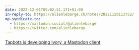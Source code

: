 ```yaml
---
date: 2022-12-01T09:02:51.171+01:00
in-reply-to: https://alienlebarge.ch/notes/20221120113752/
mp-syndicate-to:
  - https://mastodon.social/@alienlebarge
  - https://twitter.com/alienlebarge
---
```

[Tapbots is developing Ivory, a Mastodon client](https://tapbots.social/@ivory/109433914793802708)
